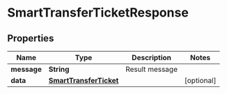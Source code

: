 

# SmartTransferTicketResponse


## Properties

| Name | Type | Description | Notes |
|------------ | ------------- | ------------- | -------------|
|**message** | **String** | Result message |  |
|**data** | [**SmartTransferTicket**](SmartTransferTicket.md) |  |  [optional] |



